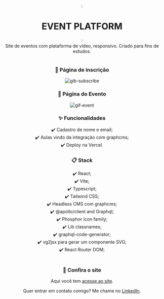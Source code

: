 <center>: <h1> EVENT PLATFORM </h1> :</center>

<center>Site de eventos com plataforma de vídeo, responsivo. Criado para fins de estudos.<center> 
  
<br>
<h3>📝 Página de inscrição</h3>

![gib-subscribe](https://user-images.githubusercontent.com/99914904/176507662-911a77f9-0259-4907-b435-8e3d613d6a9b.gif)
 
<h3>🎉 Página do Evento</h3>

![gif-event](https://user-images.githubusercontent.com/99914904/176507711-04f260c2-5ee9-442f-aef1-998d07e54d24.gif) 

<h3>✨ Funcionalidades</h3>


✔️ Cadastro de nome e email;<br>
✔️ Aulas vindo da integração com graphcms;<br>
✔️ Deploy na Vercel.<br>

<h3>📋 Stack</h3>
✔️ React; <br>
✔️ Vite; <br>
✔️ Typescript; <br>
✔️ Tailwind CSS; <br>
✔️ Headless CMS com graphcms; <br>
✔️ @apollo/client and Graphql; <br>
✔️ Phosphor icon family; <br>
✔️ Lib classnames; <br>
✔️ graphql-code-generator; <br>
✔️ vg2jsx para gerar um componente SVG; <br>
✔️ React Router DOM; <br>
<br>
<h3>🔗 Confira o site</h3>
  
Aqui você tem [acesse ao site](https://event-platformm-chi.vercel.app/).
  
 Quer entrar em contato comigo? Me chame no [LinkedIn](https://www.linkedin.com/in/bianca-macedo-hoffer/).

